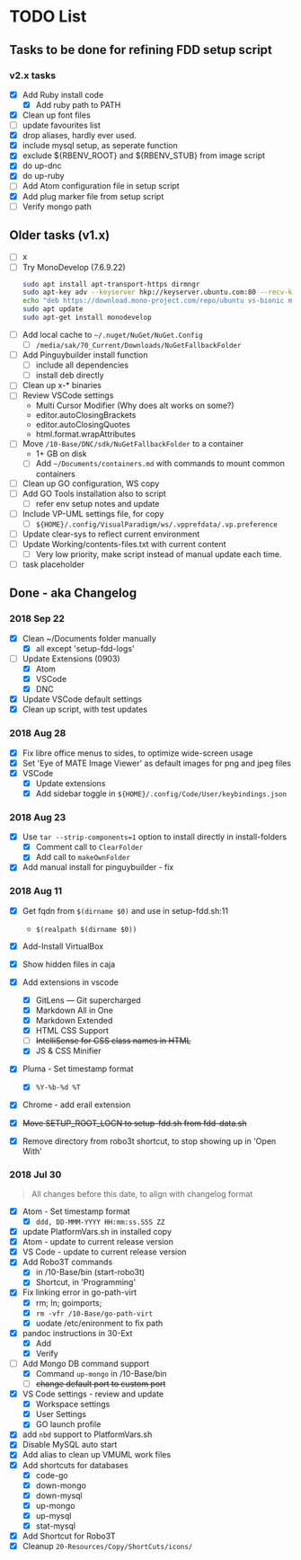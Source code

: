 # TODO List

## Tasks to be done for refining FDD setup script

### v2.x tasks
- [x] Add Ruby install code
	- [x] Add ruby path to PATH
- [x] Clean up font files
- [ ] update favourites list
- [x] drop aliases, hardly ever used.
- [x] include mysql setup, as seperate function
- [x] exclude ${RBENV_ROOT} and ${RBENV_STUB} from image script
- [x] do up-dnc
- [x] do up-ruby
- [ ] Add Atom configuration file in setup script
- [x] Add plug marker file from setup script
- [ ] Verify mongo path

## Older tasks (v1.x)
- [ ] x
- [ ] Try MonoDevelop (7.6.9.22)
	```sh
	sudo apt install apt-transport-https dirmngr
	sudo apt-key adv --keyserver hkp://keyserver.ubuntu.com:80 --recv-keys 3FA7E0328081BFF6A14DA29AA6A19B38D3D831EF
	echo "deb https://download.mono-project.com/repo/ubuntu vs-bionic main" | sudo tee /etc/apt/sources.list.d/mono-official-vs.list
	sudo apt update
	sudo apt-get install monodevelop
	```
- [ ] Add local cache to `~/.nuget/NuGet/NuGet.Config`
	- [ ] `/media/sak/70_Current/Downloads/NuGetFallbackFolder`
- [ ] Add Pinguybuilder install function
	- [ ] include all dependencies
	- [ ] install deb directly
- [ ] Clean up x-* binaries
- [ ] Review VSCode settings
	- Multi Cursor Modifier (Why does alt works on some?)
	- editor.autoClosingBrackets
	- editor.autoClosingQuotes
	- html.format.wrapAttributes
- [ ] Move `/10-Base/DNC/sdk/NuGetFallbackFolder` to a container
	- 1+ GB on disk
	- [ ] Add `~/Documents/containers.md` with commands to mount common containers
- [ ] Clean up GO configuration, WS copy
- [ ] Add GO Tools installation also to script
	- [ ] refer env setup notes and update
- [ ] Include VP-UML settings file, for copy
	- [ ] `${HOME}/.config/VisualParadigm/ws/.vpprefdata/.vp.preference`
- [ ] Update clear-sys to reflect current environment
- [ ] Update Working/contents-files.txt with current content
	- [ ] Very low priority, make script instead of manual update each time.
- [ ] task placeholder

## Done - aka Changelog
### 2018 Sep 22
- [x] Clean ~/Documents folder manually
	- [x] all except 'setup-fdd-logs'
- [ ] Update Extensions (0903)
	- [x] Atom
	- [x] VSCode
	- [x] DNC
- [x] Update VSCode default settings
- [x] Clean up script, with test updates

### 2018 Aug 28
- [x] Fix libre office menus to sides, to optimize wide-screen usage
- [x] Set 'Eye of MATE Image Viewer' as default images for png and jpeg files
- [x] VSCode
	- [x] Update extensions
	- [x] Add sidebar toggle in `${HOME}/.config/Code/User/keybindings.json`

### 2018 Aug 23
- [x] Use `tar --strip-components=1` option to install directly in install-folders
	- [x] Comment call to `ClearFolder`
	- [x] Add call to `makeOwnFolder`
- [x] Add manual install for pinguybuilder - fix

### 2018 Aug 11
- [x] Get fqdn from `$(dirname $0)` and use in setup-fdd.sh:11
	- `$(realpath $(dirname $0))`
- [x] Add-Install VirtualBox
- [x] Show hidden files in caja
- [x] Add extensions in vscode
	- [x] GitLens — Git supercharged
	- [x] Markdown All in One
	- [x] Markdown Extended
	- [x] HTML CSS Support
	- [ ] ~~IntelliSense for CSS class names in HTML~~
	- [x] JS & CSS Minifier
- [x] Pluma - Set timestamp format
	- [x] `%Y-%b-%d %T`
- [x] Chrome - add erail extension
- [x] ~~Move SETUP_ROOT_LOCN to setup-fdd.sh from fdd-data.sh~~
- [x] Remove directory from robo3t shortcut, to stop showing up in 'Open With'


### 2018 Jul 30

> All changes before this date, to align with changelog format

- [x] Atom - Set timestamp format
	- [x] `ddd, DD-MMM-YYYY HH:mm:ss.SSS ZZ`
- [x] update PlatformVars.sh in installed copy
- [x] Atom - update to current release version
- [x] VS Code - update to current release version
- [x] Add Robo3T commands
	- [x] in /10-Base/bin (start-robo3t)
	- [x] Shortcut, in 'Programming'
- [x] Fix linking error in go-path-virt
	- [x] rm; ln; goimports;
	- [x] `rm -vfr /10-Base/go-path-virt`
	- [x] uodate /etc/enironment to fix path
- [x] pandoc instructions in 30-Ext
	- [x] Add
	- [x] Verify
- [ ] Add Mongo DB command support
	- [x] Command `up-mongo` in /10-Base/bin
	- [ ] ~~change default port to custom port~~
- [x] VS Code settings - review and update
	- [x] Workspace settings
	- [x] User Settings
	- [X] GO launch profile
- [x] add `nbd` support to PlatformVars.sh
- [x] Disable MySQL auto start
- [x] Add alias to clean up VMUML work files
- [x] Add shortcuts for databases
	- [x] code-go
	- [x] down-mongo
	- [x] down-mysql
	- [x] up-mongo
	- [x] up-mysql
	- [x] stat-mysql
- [x] Add Shortcut for Robo3T
- [x] Cleanup `20-Resources/Copy/ShortCuts/icons/`
